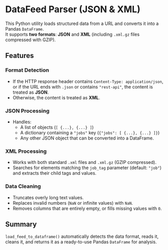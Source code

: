 # DataFeed Parser (JSON & XML)

This Python utility loads structured data from a URL and converts it into a Pandas `DataFrame`.  
It supports **two formats**: **JSON** and **XML** (including `.xml.gz` files compressed with GZIP).

## Features

### Format Detection
- If the HTTP response header contains `Content-Type: application/json`, or if the URL ends with `.json` or contains `"rest-api"`, the content is treated as **JSON**.
- Otherwise, the content is treated as **XML**.

### JSON Processing
- Handles:
  - A list of objects (`[ {...}, {...} ]`)
  - A dictionary containing a `"jobs"` key (`{"jobs": [ {...}, {...} ]}`)
  - Any other JSON object that can be converted into a DataFrame.

### XML Processing
- Works with both standard `.xml` files and `.xml.gz` (GZIP compressed).
- Searches for elements matching the `job_tag` parameter (default: `"job"`) and extracts their child tags and values.

### Data Cleaning
- Truncates overly long text values.
- Replaces invalid numbers (`NaN` or infinite values) with `NaN`.
- Removes columns that are entirely empty, or fills missing values with `0`.

## Summary
`load_feed_to_dataframe()` automatically detects the data format, reads it, cleans it, and returns it as a ready-to-use Pandas `DataFrame` for analysis.
